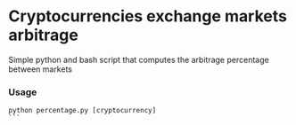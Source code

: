 # Cryptocurrencies exchange markets arbitrage

Simple python and bash script that computes the arbitrage percentage between markets

### Usage

````shell
python percentage.py [cryptocurrency]
```
